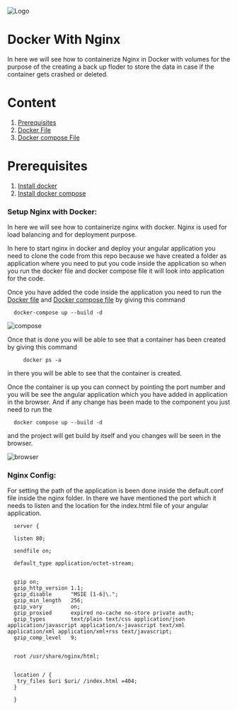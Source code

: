 ![Logo](https://github.com/mithunvikram/nginx-docker/blob/master/docs/GeppettoIcon.png?raw=true"Logo")

# Docker With Nginx<br/>
   In here we will see how to containerize Nginx in Docker with volumes for the purpose of the creating a back up floder to store the data in case if the container gets crashed or deleted.
   
# Content
1. [Prerequisites](#prerequisites)
1. [Docker File]()
1. [Docker compose File]()

# Prerequisites
1. [Install docker](https://docs.docker.com/install/)<br/>
1. [Install docker compose](https://docs.docker.com/compose/install/)

### Setup Nginx with Docker:<br/>
  In here we will see how to containerize nginx with docker. Nginx is used for load balancing and for deployment purpose. 
  
  In here to start nginx in docker and deploy your angular application you need to clone the code from this repo because we have created a folder as application where you need to put you code inside the application so when you run the docker file and docker compose file it will look into application for the code.
  
  Once you have added the code inside the application you need to run the [Docker file](https://github.com/mithunvikram/nginx-docker/blob/master/docs/Dockerfile) and [Docker compose file](https://github.com/mithunvikram/nginx-docker/blob/master/docs/docker-compose.yml) by giving this command
  
      docker-compose up --build -d
      
 ![compose](https://github.com/mithunvikram/nginx-docker/blob/master/docs/image1.png?raw=true"compose")     
      
  Once that is done you will be able to see that a container has been created by giving this command
  
         docker ps -a
         
  in there you will be able to see that the container is created.
  
  Once the container is up you can connect by pointing the port number and you will be see the angular application which you have added in application in the browser. And if any change has been made to the component you just need to run the 
  
      docker compose up --build -d 
      
   and the project will get build by itself and you changes will be seen in the browser.
   
   ![browser](https://github.com/mithunvikram/nginx-docker/blob/master/docs/image.png?raw=true"browser") 
   
### Nginx Config:<br/>
  For setting the path of the application is been done inside the default.conf file inside the nginx folder. In there we have mentioned the port which it needs to listen and the location for the index.html file of your angular application.
  
      server {

      listen 80;

      sendfile on;

      default_type application/octet-stream;


      gzip on;
      gzip_http_version 1.1;
      gzip_disable      "MSIE [1-6]\.";
      gzip_min_length   256;
      gzip_vary         on;
      gzip_proxied      expired no-cache no-store private auth;
      gzip_types        text/plain text/css application/json application/javascript application/x-javascript text/xml         application/xml application/xml+rss text/javascript;
      gzip_comp_level   9;


      root /usr/share/nginx/html;


      location / {
       try_files $uri $uri/ /index.html =404;
      }

      }
         
